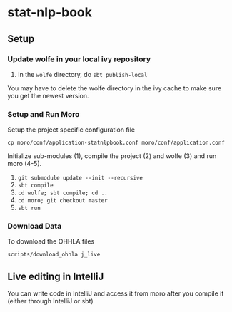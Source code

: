 # stat-nlp-book

## Setup

### Update wolfe in your local ivy repository

1. in the `wolfe` directory, do `sbt publish-local`

You may have to delete the wolfe directory in the ivy cache to make sure you get the newest version.

### Setup and Run Moro

Setup the project specific configuration file 

    cp moro/conf/application-statnlpbook.conf moro/conf/application.conf

Initialize sub-modules (1), compile the project (2) and wolfe (3) and run moro (4-5).

1. `git submodule update --init --recursive`
2. `sbt compile`
3. `cd wolfe; sbt compile; cd ..`
4. `cd moro; git checkout master`
5. `sbt run`

### Download Data
To download the OHHLA files

    scripts/download_ohhla j_live

## Live editing in IntelliJ

You can write code in IntelliJ and access it from moro after you compile it (either through IntelliJ or sbt)




